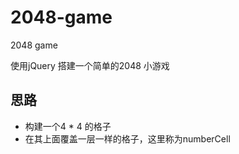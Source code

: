 # 2048-game
2048 game

使用jQuery 搭建一个简单的2048 小游戏

## 思路

- 构建一个4 * 4 的格子
- 在其上面覆盖一层一样的格子，这里称为numberCell
